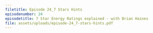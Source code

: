 ```yaml
---
filetitle: Episode 24_7 Stars Hints
episodenumber: 24
episodetitle: 7 Star Energy Ratings explained - with Brian Haines
file: assets/uploads/episode-24_7-stars-hints.pdf
---
```

